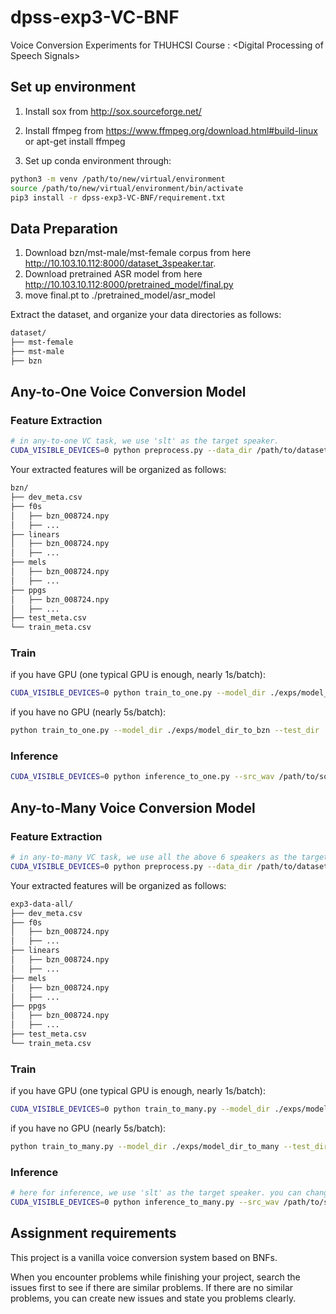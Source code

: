 # dpss-exp3-VC-BNF
Voice Conversion Experiments for THUHCSI Course : &lt;Digital Processing of Speech Signals>

## Set up environment

1. Install sox from http://sox.sourceforge.net/

2. Install ffmpeg from https://www.ffmpeg.org/download.html#build-linux or apt-get install ffmpeg

3. Set up conda environment through:
```bash
python3 -m venv /path/to/new/virtual/environment
source /path/to/new/virtual/environment/bin/activate
pip3 install -r dpss-exp3-VC-BNF/requirement.txt

```

## Data Preparation
1. Download bzn/mst-male/mst-female corpus from here http://10.103.10.112:8000/dataset_3speaker.tar.
2. Download pretrained ASR model from here http://10.103.10.112:8000/pretrained_model/final.py
3. move final.pt to ./pretrained_model/asr_model



Extract the dataset, and organize your data directories as follows:
```bash
dataset/
├── mst-female
├── mst-male
├── bzn
```

## Any-to-One Voice Conversion Model

### Feature Extraction

```bash
# in any-to-one VC task, we use 'slt' as the target speaker.
CUDA_VISIBLE_DEVICES=0 python preprocess.py --data_dir /path/to/dataset/bzn --save_dir /path/to/save_data/bzn/
```

Your extracted features will be organized as follows:
```bash
bzn/
├── dev_meta.csv
├── f0s
│   ├── bzn_008724.npy
│   ├── ...
├── linears
│   ├── bzn_008724.npy
│   ├── ...
├── mels
│   ├── bzn_008724.npy
│   ├── ...
├── ppgs
│   ├── bzn_008724.npy
│   ├── ...
├── test_meta.csv
└── train_meta.csv
```

### Train

if you have GPU (one typical GPU is enough, nearly 1s/batch):
```bash
CUDA_VISIBLE_DEVICES=0 python train_to_one.py --model_dir ./exps/model_dir_to_bzn --test_dir ./exps/test_dir_to_bzn --data_dir /path/to/save_data/bzn/
```

if you have no GPU (nearly 5s/batch):

```bash
python train_to_one.py --model_dir ./exps/model_dir_to_bzn --test_dir ./exps/test_dir_to_bzn --data_dir /path/to/save_data/bzn/
```
### Inference

```bash
CUDA_VISIBLE_DEVICES=0 python inference_to_one.py --src_wav /path/to/source/xx.wav --ckpt ../exps/model_dir_to_bzn/bnf-vc-to-one-49.pt --save_dir ./test_dir/
```


## Any-to-Many Voice Conversion Model

### Feature Extraction

```bash
# in any-to-many VC task, we use all the above 6 speakers as the target speaker set.
CUDA_VISIBLE_DEVICES=0 python preprocess.py --data_dir /path/to/dataset/ --save_dir /path/to/save_data/exp3-data-all
```

Your extracted features will be organized as follows:
```bash
exp3-data-all/
├── dev_meta.csv
├── f0s
│   ├── bzn_008724.npy
│   ├── ...
├── linears
│   ├── bzn_008724.npy
│   ├── ...
├── mels
│   ├── bzn_008724.npy
│   ├── ...
├── ppgs
│   ├── bzn_008724.npy
│   ├── ...
├── test_meta.csv
└── train_meta.csv
```

### Train

if you have GPU (one typical GPU is enough, nearly 1s/batch):
```bash
CUDA_VISIBLE_DEVICES=0 python train_to_many.py --model_dir ./exps/model_dir_to_many --test_dir ./exps/test_dir_to_many --data_dir /path/to/save_data/exp3-data-all
```

if you have no GPU (nearly 5s/batch):

```bash
python train_to_many.py --model_dir ./exps/model_dir_to_many --test_dir ./exps/test_dir_to_many --data_dir /path/to/save_data/exp3-data-all
```
### Inference

```bash
# here for inference, we use 'slt' as the target speaker. you can change the tgt_spk argument to any of the above 6 speakers. 
CUDA_VISIBLE_DEVICES=0 python inference_to_many.py --src_wav /path/to/source/*.wav --tgt_spk bzn/mst-female/mst-male --ckpt ./model_dir/bnf-vc-to-many-49.pt --save_dir ./test_dir/
```

## Assignment requirements
This project is a vanilla voice conversion system based on BNFs. 

When you encounter problems while finishing your project, search the issues first to see if there are similar problems. If there are no similar problems, you can create new issues and state you problems clearly.
